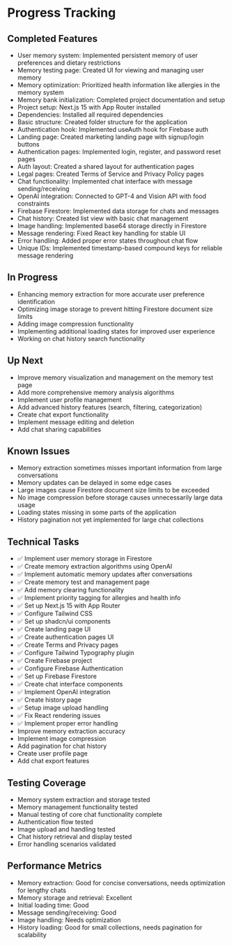 # Progress Tracking

## Completed Features
- User memory system: Implemented persistent memory of user preferences and dietary restrictions
- Memory testing page: Created UI for viewing and managing user memory
- Memory optimization: Prioritized health information like allergies in the memory system
- Memory bank initialization: Completed project documentation and setup
- Project setup: Next.js 15 with App Router installed
- Dependencies: Installed all required dependencies
- Basic structure: Created folder structure for the application
- Authentication hook: Implemented useAuth hook for Firebase auth
- Landing page: Created marketing landing page with signup/login buttons
- Authentication pages: Implemented login, register, and password reset pages
- Auth layout: Created a shared layout for authentication pages
- Legal pages: Created Terms of Service and Privacy Policy pages
- Chat functionality: Implemented chat interface with message sending/receiving
- OpenAI integration: Connected to GPT-4 and Vision API with food constraints
- Firebase Firestore: Implemented data storage for chats and messages
- Chat history: Created list view with basic chat management
- Image handling: Implemented base64 storage directly in Firestore
- Message rendering: Fixed React key handling for stable UI
- Error handling: Added proper error states throughout chat flow
- Unique IDs: Implemented timestamp-based compound keys for reliable message rendering

## In Progress
- Enhancing memory extraction for more accurate user preference identification
- Optimizing image storage to prevent hitting Firestore document size limits
- Adding image compression functionality
- Implementing additional loading states for improved user experience
- Working on chat history search functionality

## Up Next
- Improve memory visualization and management on the memory test page
- Add more comprehensive memory analysis algorithms
- Implement user profile management
- Add advanced history features (search, filtering, categorization)
- Create chat export functionality
- Implement message editing and deletion
- Add chat sharing capabilities

## Known Issues
- Memory extraction sometimes misses important information from large conversations
- Memory updates can be delayed in some edge cases
- Large images cause Firestore document size limits to be exceeded
- No image compression before storage causes unnecessarily large data usage
- Loading states missing in some parts of the application
- History pagination not yet implemented for large chat collections

## Technical Tasks
- ✅ Implement user memory storage in Firestore
- ✅ Create memory extraction algorithms using OpenAI
- ✅ Implement automatic memory updates after conversations
- ✅ Create memory test and management page
- ✅ Add memory clearing functionality
- ✅ Implement priority tagging for allergies and health info
- ✅ Set up Next.js 15 with App Router
- ✅ Configure Tailwind CSS
- ✅ Set up shadcn/ui components
- ✅ Create landing page UI
- ✅ Create authentication pages UI
- ✅ Create Terms and Privacy pages
- ✅ Configure Tailwind Typography plugin
- ✅ Create Firebase project
- ✅ Configure Firebase Authentication
- ✅ Set up Firebase Firestore
- ✅ Create chat interface components
- ✅ Implement OpenAI integration
- ✅ Create history page
- ✅ Setup image upload handling
- ✅ Fix React rendering issues
- ✅ Implement proper error handling
- Improve memory extraction accuracy
- Implement image compression
- Add pagination for chat history
- Create user profile page
- Add chat export features

## Testing Coverage
- Memory system extraction and storage tested
- Memory management functionality tested
- Manual testing of core chat functionality complete
- Authentication flow tested
- Image upload and handling tested
- Chat history retrieval and display tested
- Error handling scenarios validated

## Performance Metrics
- Memory extraction: Good for concise conversations, needs optimization for lengthy chats
- Memory storage and retrieval: Excellent
- Initial loading time: Good
- Message sending/receiving: Good
- Image handling: Needs optimization
- History loading: Good for small collections, needs pagination for scalability 